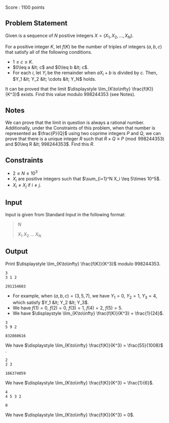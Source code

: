 Score : $1100$ points

## Problem Statement

Given is a sequence of $N$ positive integers $X = (X_1, X_2, \ldots, X_N)$.

For a positive integer $K$, let $f(K)$ be the number of triples of integers $(a,b,c)$ that satisfy all of the following conditions.

- $1\leq c \leq K$.
- $0\leq a &lt; c$ and $0\leq b &lt; c$.
- For each $i$, let $Y_i$ be the remainder when $aX_i + b$ is divided by $c$. Then, $Y_1 &lt; Y_2 &lt; \cdots &lt; Y_N$ holds.

It can be proved that the limit $\displaystyle \lim_{K\to\infty} \frac{f(K)}{K^3}$ exists. Find this value modulo $998244353$ (see Notes).

## Notes

We can prove that the limit in question is always a rational number. Additionally, under the Constraints of this problem, when that number is represented as $\frac{P}{Q}$ using two coprime integers $P$ and $Q$, we can prove that there is a unique integer $R$ such that $R\times Q\equiv P\pmod{998244353}$ and $0\leq R &lt; 998244353$. Find this $R$.

## Constraints

- $2\leq N\leq 10^3$
- $X_i$ are positive integers such that $\sum_{i=1}^N X_i \leq 5\times 10^5$.
- $X_i\neq X_j$ if $i\neq j$.

## Input

Input is given from Standard Input in the following format:

> $N$
> 
> $X_1$ $X_2$ $\ldots$ $X_N$

## Output

Print $\displaystyle \lim_{K\to\infty} \frac{f(K)}{K^3}$ modulo $998244353$.

```input1
3
3 1 2
```

```output1
291154603
```

- For example, when $(a,b,c) = (3,5,7)$, we have $Y_1 = 0$, $Y_2 = 1$, $Y_3 = 4$, which satisfy $Y_1 &lt; Y_2 &lt; Y_3$.
- We have $f(1) = 0$, $f(2) = 0$, $f(3) = 1$, $f(4) = 2$, $f(5) = 5$.
- We have $\displaystyle \lim_{K\to\infty} \frac{f(K)}{K^3} = \frac{1}{24}$.

```input2
3
5 9 2
```

```output2
832860616
```

We have $\displaystyle \lim_{K\to\infty} \frac{f(K)}{K^3} = \frac{55}{1008}$ .

```input3
2
2 3
```

```output3
166374059
```

We have $\displaystyle \lim_{K\to\infty} \frac{f(K)}{K^3} = \frac{1}{6}$.

```input4
4
4 5 3 2
```

```output4
0
```

We have $\displaystyle \lim_{K\to\infty} \frac{f(K)}{K^3} = 0$.